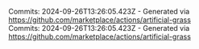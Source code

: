 Commits: 2024-09-26T13:26:05.423Z - Generated via https://github.com/marketplace/actions/artificial-grass
<br>
Commits: 2024-09-26T13:26:05.423Z - Generated via https://github.com/marketplace/actions/artificial-grass
<br>
